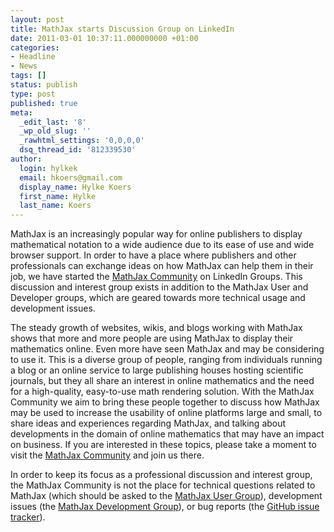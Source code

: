```yaml
---
layout: post
title: MathJax starts Discussion Group on LinkedIn
date: 2011-03-01 10:37:11.000000000 +01:00
categories:
- Headline
- News
tags: []
status: publish
type: post
published: true
meta:
  _edit_last: '8'
  _wp_old_slug: ''
  _rawhtml_settings: '0,0,0,0'
  dsq_thread_id: '812339530'
author:
  login: hylkek
  email: hkoers@gmail.com
  display_name: Hylke Koers
  first_name: Hylke
  last_name: Koers
---
```


MathJax is an increasingly popular way for online publishers to display mathematical notation to a wide audience due to its ease of use and wide browser support. In order to have a place where publishers and other professionals can exchange ideas on how MathJax can help them in their job, we have started the [MathJax Community](http://www.linkedin.com/groups/MathJax-Community-3772588) on LinkedIn Groups. This discussion and interest group exists in addition to the MathJax User and Developer groups, which are geared towards more technical usage and development issues.

The steady growth of websites, wikis, and blogs working with MathJax shows that more and more people are using MathJax to display their mathematics online. Even more have seen MathJax and may be considering to use it. This is a diverse group of people, ranging from individuals running a blog or an online service to large publishing houses hosting scientific journals, but they all share an interest in online mathematics and the need for a high-quality, easy-to-use math rendering solution. With the MathJax Community we aim to bring these people together to discuss how MathJax may be used to increase the usability of online platforms large and small, to share ideas and experiences regarding MathJax, and talking about developments in the domain of online mathematics that may have an impact on business. If you are interested in these topics, please take a moment to visit the [MathJax Community](http://www.linkedin.com/groups/MathJax-Community-3772588) and join us there.

In order to keep its focus as a professional discussion and interest group, the MathJax Community is not the place for technical questions related to MathJax (which should be asked to the [MathJax User Group](http://groups.google.com/group/mathjax-users)), development issues (the [MathJax Development Group](http://groups.google.com/group/mathjax-dev)), or bug reports (the [GitHub issue tracker](https://github.com/mathjax/MathJax/issues)).